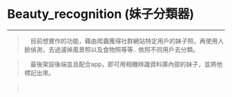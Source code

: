 # Beauty_recognition (妹子分類器)

***

>　目前想實作的功能，藉由爬蟲獲得社群網站特定用戶的妹子照，再使用人臉偵測，去過濾掉風景照以及食物照等等.. 依照不同用戶去分類。

>　最後架設後端並且配合app，即可用相機辨識資料庫內部的妹子，並將他標記出來。

>　
